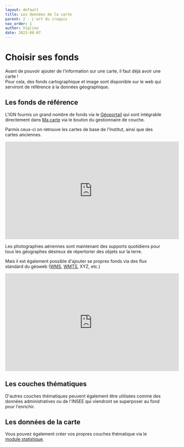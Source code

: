 ```yaml
---
layout: default
title: Les données de la carte
parent: 2 - L'art du croquis
nav_order: 1
author: Viglino
date: 2023-08-07
---
```

# Choisir ses fonds

Avant de pouvoir ajouter de l'information sur une carte, il faut déjà avoir une carte !  
Pour cela, des fonds cartographique et image sont disponible sur le web qui serviront de référence à la données géographique.

## Les fonds de référence

L'IGN fournis un grand nombre de fonds via le [Géoportail](https://www.geoportail.gouv.fr/) qui sont intégrable directement dans [Ma carte](https://macarte.ign.fr/edition/carte/) via le bouton <i class="fg-layer-alt-add-o"></i> du gestionnaire de couche.

Parmis ceux-ci on retrouve les cartes de base de l'Institut, ainsi que des cartes anciennes.

<iframe width="560" height="315" src="https://www.youtube.com/embed/oOHSYxmD_wM" title="Ma carte - les fonds geoportail" frameborder="0" allow="accelerometer; autoplay; clipboard-write; encrypted-media; gyroscope; picture-in-picture; web-share" allowfullscreen></iframe>

Les photographies aériennes sont maintenant des supports quotidiens pour tous les géographes désireux de répertorier des objets sur la terre.

Mais il est également possible d'ajouter se propres fonds via des flux standard du géoweb ([WMS](https://fr.wikipedia.org/wiki/Web_Map_Service), [WMTS](https://fr.wikipedia.org/wiki/Web_Map_Tile_Service), XYZ, etc.)

<iframe width="560" height="315" src="https://www.youtube.com/embed/iSEqqsqYPFc" title="Ma carte - ajouter une couche WMS" frameborder="0" allow="accelerometer; autoplay; clipboard-write; encrypted-media; gyroscope; picture-in-picture; web-share" allowfullscreen></iframe>

## Les couches thématiques

D'autres couches thématiques peuvent également être utilisées comme des données administratives ou de l'INSEE qui viendront se superposer au fond pour l'enrichir.


## Les données de la carte

Vous pouvez également créer vos propres couches thématique via le [module statistique](https://macarte.ign.fr/edition/statistique).